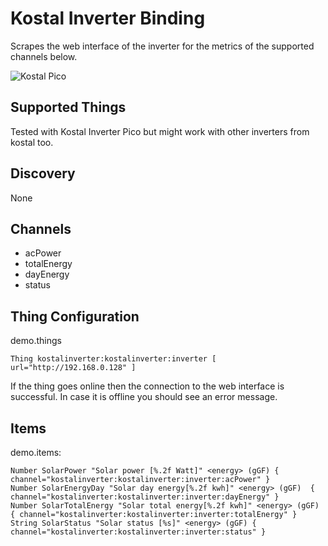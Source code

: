 # Kostal Inverter Binding

Scrapes the web interface of the inverter for the metrics of the supported channels below.

![Kostal Pico](doc/kostalpico.jpg)

## Supported Things

Tested with Kostal Inverter Pico but might work with other inverters from kostal too.

## Discovery

None

## Channels

-   acPower
-   totalEnergy
-   dayEnergy
-   status

## Thing Configuration

demo.things

```
Thing kostalinverter:kostalinverter:inverter [ url="http://192.168.0.128" ]
```

If the thing goes online then the connection to the web interface is successful.
In case it is offline you should see an error message.

## Items

demo.items:

```
Number SolarPower "Solar power [%.2f Watt]" <energy> (gGF) { channel="kostalinverter:kostalinverter:inverter:acPower" }
Number SolarEnergyDay "Solar day energy[%.2f kwh]" <energy> (gGF)  { channel="kostalinverter:kostalinverter:inverter:dayEnergy" }
Number SolarTotalEnergy "Solar total energy[%.2f kwh]" <energy> (gGF) { channel="kostalinverter:kostalinverter:inverter:totalEnergy" }
String SolarStatus "Solar status [%s]" <energy> (gGF) { channel="kostalinverter:kostalinverter:inverter:status" }
```
